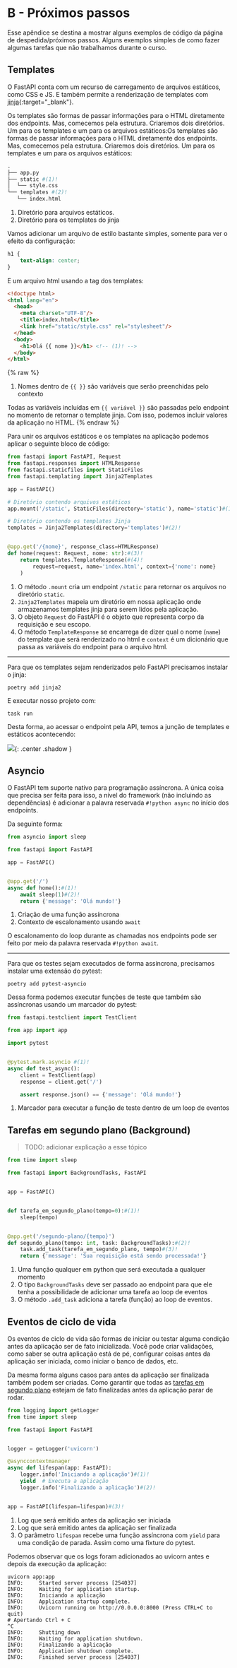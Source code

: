 # B - Próximos passos

Esse apêndice se destina a mostrar alguns exemplos de código da página de despedida/próximos passos. Alguns exemplos simples de como fazer algumas tarefas que não trabalhamos durante o curso.

## Templates

O FastAPI conta com um recurso de carregamento de arquivos estáticos, como CSS e JS. E também permite a renderização de templates com [jinja](https://jinja.palletsprojects.com/en/3.1.x/){:target="_blank"}.

Os templates são formas de passar informações para o HTML diretamente dos endpoints. Mas, comecemos pela estrutura. Criaremos dois diretórios. Um para os templates e um para os arquivos estáticos:Os templates são formas de passar informações para o HTML diretamente dos endpoints. Mas, comecemos pela estrutura. Criaremos dois diretórios. Um para os templates e um para os arquivos estáticos:

```python title="Estrutura dos arquivos"
.
├── app.py
├── static #(1)!
│  └── style.css
└── templates #(2)!
   └── index.html
```

1. Diretório para arquivos estáticos.
2. Diretório para os templates do jinja


Vamos adicionar um arquivo de estilo bastante simples, somente para ver o efeito da configuração:

```css title="static/style.css"
h1 {
    text-align: center;
}
```

E um arquivo html usando a tag dos templates:

```html title="templates/index.html"
<!doctype html>
<html lang="en">
  <head>
    <meta charset="UTF-8"/>
    <title>index.html</title>
    <link href="static/style.css" rel="stylesheet"/>
  </head>
  <body>
    <h1>Olá {{ nome }}</h1> <!-- (1)! -->
  </body>
</html>
```
{% raw %}
1. Nomes dentro de `{{ }}` são variáveis que serão preenchidas pelo contexto

Todas as variáveis incluídas em `{{ variável }}` são passadas pelo endpoint no momento de retornar o template jinja. Com isso, podemos incluir valores da aplicação no HTML.
{% endraw %}


Para unir os arquivos estáticos e os templates na aplicação podemos aplicar o seguinte bloco de código:

```python title="app.py"
from fastapi import FastAPI, Request
from fastapi.responses import HTMLResponse
from fastapi.staticfiles import StaticFiles
from fastapi.templating import Jinja2Templates

app = FastAPI()

# Diretório contendo arquivos estáticos
app.mount('/static', StaticFiles(directory='static'), name='static')#(1)!

# Diretório contendo os templates Jinja
templates = Jinja2Templates(directory='templates')#(2)!


@app.get('/{nome}', response_class=HTMLResponse)
def home(request: Request, nome: str):#(3)!
    return templates.TemplateResponse(#(4)!
        request=request, name='index.html', context={'nome': nome}
    )
```

1. O método `.mount` cria um endpoint `/static` para retornar os arquivos no diretório `static`.
2. `Jinja2Templates` mapeia um diretório em nossa aplicação onde armazenamos templates jinja para serem lidos pela aplicação.
3. O objeto `Request` do FastAPI é o objeto que representa corpo da requisição e seu escopo.
4. O método `TemplateResponse` se encarrega de dizer qual o nome (`name`) do template que será renderizado no html e `context` é um dicionário que passa as variáveis do endpoint para o arquivo html.

---

Para que os templates sejam renderizados pelo FastAPI precisamos instalar o jinja:

```shell title="$ Execução no terminal!"
poetry add jinja2
```

E executar nosso projeto com:

```shell title="$ Execução no terminal!"
task run
```

Desta forma, ao acessar o endpoint pela API, temos a junção de templates e estáticos acontecendo:

![](/assets/apendices/ola_mundo_com_templates.png){: .center .shadow }


## Asyncio

O FastAPI tem suporte nativo para programação assíncrona. A única coisa que precisa ser feita para isso, a nível do framework (não incluindo as dependências) é adicionar a palavra reservada `#!python async` no início dos endpoints. 

Da seguinte forma:

```python title="app.py"
from asyncio import sleep

from fastapi import FastAPI

app = FastAPI()


@app.get('/')
async def home():#(1)!
    await sleep(1)#(2)!
    return {'message': 'Olá mundo!'}
```

1. Criação de uma função assíncrona
2. Contexto de escalonamento usando `await`

O escalonamento do loop durante as chamadas nos endpoints pode ser feito por meio da palavra reservada `#!python await`.

---

Para que os testes sejam executados de forma assíncrona, precisamos instalar uma extensão do pytest:

```shell title="$ Execução no terminal!"
poetry add pytest-asyncio
```

Dessa forma podemos executar funções de teste que também são assíncronas usando um marcador do pytest:
```python title="test_app.py"
from fastapi.testclient import TestClient

from app import app

import pytest


@pytest.mark.asyncio #(1)!
async def test_async():
    client = TestClient(app)
    response = client.get('/')

    assert response.json() == {'message': 'Olá mundo!'}
```

1. Marcador para executar a função de teste dentro de um loop de eventos


## Tarefas em segundo plano (Background)

> TODO: adicionar explicação a esse tópico

```python title="app.py"
from time import sleep

from fastapi import BackgroundTasks, FastAPI


app = FastAPI()


def tarefa_em_segundo_plano(tempo=0):#(1)!
    sleep(tempo)


@app.get('/segundo-plano/{tempo}')
def segundo_plano(tempo: int, task: BackgroundTasks):#(2)!
    task.add_task(tarefa_em_segundo_plano, tempo)#(3)!
    return {'message': 'Sua requisição está sendo processada!'}
```

1. Uma função qualquer em python que será executada a qualquer momento
2. O tipo `BackgroundTasks` deve ser passado ao endpoint para que ele tenha a possibilidade de adicionar uma tarefa ao loop de eventos
3. O método `.add_task` adiciona a tarefa (função) ao loop de eventos.

## Eventos de ciclo de vida

Os eventos de ciclo de vida são formas de iniciar ou testar alguma condição antes da aplicação ser de fato inicializada. Você pode criar validações, como saber se outra aplicação está de pé, configurar coisas antes da aplicação ser iniciada, como iniciar o banco de dados, etc.

Da mesma forma alguns casos para antes da aplicação ser finalizada também podem ser criadas. Como garantir que todas as [tarefas em segundo plano](#tarefas-em-segundo-plano-background) estejam de fato finalizadas antes da aplicação parar de rodar.

```python title="app.py"
from logging import getLogger
from time import sleep

from fastapi import FastAPI


logger = getLogger('uvicorn')

@asynccontextmanager
async def lifespan(app: FastAPI):
    logger.info('Iniciando a aplicação')#(1)!
    yield  # Executa a aplicação
    logger.info('Finalizando a aplicação')#(2)!


app = FastAPI(lifespan=lifespan)#(3)!
```

1. Log que será emitido antes da aplicação ser iniciada
2. Log que será emitido antes da aplicação ser finalizada
3. O parâmetro `lifespan` recebe uma função assíncrona com `yield` para uma condição de parada. Assim como uma fixture do pytest.

Podemos observar que os logs foram adicionados ao uvicorn antes e depois da execução da aplicação:

```shell title="$ Execução no terminal!" hl_lines="4 11"
uvicorn app:app
INFO:     Started server process [254037]
INFO:     Waiting for application startup.
INFO:     Iniciando a aplicação
INFO:     Application startup complete.
INFO:     Uvicorn running on http://0.0.0.0:8000 (Press CTRL+C to quit)
# Apertando Ctrl + C
^C
INFO:     Shutting down
INFO:     Waiting for application shutdown.
INFO:     Finalizando a aplicação
INFO:     Application shutdown complete.
INFO:     Finished server process [254037]
```
